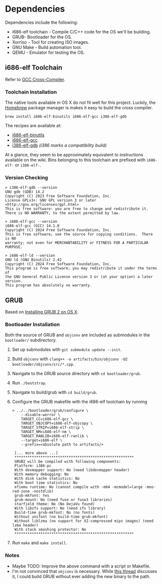 # Dependencies

Dependencies include the following:

- i686-elf toolchain - Compile C/C++ code for the OS we'll be building.
- GRUB- Bootloader for the OS.
- Xorriso - Tool for creating ISO images.
- GNU Make - Build automation tool.
- QEMU - Emulator for testing the OS.

## i686-elf Toolchain

Refer to [GCC Cross-Compiler](https://wiki.osdev.org/GCC_Cross-Compiler).

### Toolchain Installation

The native tools available in OS X do not fit well for this project. Luckily, the [Homebrew](https://brew.sh/) package manager is makes it easy to build the cross compiler.

```console
brew install i686-elf-binutils i686-elf-gcc i386-elf-gdb
```

The recipes are available at:

- [i686-elf-binutils](https://github.com/Homebrew/homebrew-core/blob/7dfd89029a400f4d27de43832fe3958ca7bbd541/Formula/i/i686-elf-binutils.rb)
- [i686-elf-gcc](https://github.com/Homebrew/homebrew-core/blob/7dfd89029a400f4d27de43832fe3958ca7bbd541/Formula/i/i686-elf-gcc.rb)
- [i386-elf-gdb](https://github.com/Homebrew/homebrew-core/blob/7dfd89029a400f4d27de43832fe3958ca7bbd541/Formula/i/i386-elf-gdb.rb) _(i386 marks a compatibility build)_

At a glance, they seem to be approximately equivalent to instructions available on the wiki. Bins belonging to this toolchain are prefixed with `i686-elf-` or `i386-elf-`.

### Version Checking

```console
> i386-elf-gdb --version
GNU gdb (GDB) 14.2
Copyright (C) 2023 Free Software Foundation, Inc.
License GPLv3+: GNU GPL version 3 or later <http://gnu.org/licenses/gpl.html>
This is free software: you are free to change and redistribute it.
There is NO WARRANTY, to the extent permitted by law.

> i686-elf-gcc --version
i686-elf-gcc (GCC) 14.1.0
Copyright (C) 2024 Free Software Foundation, Inc.
This is free software; see the source for copying conditions.  There is NO
warranty; not even for MERCHANTABILITY or FITNESS FOR A PARTICULAR PURPOSE.

> i686-elf-ld --version
GNU ld (GNU Binutils) 2.42
Copyright (C) 2024 Free Software Foundation, Inc.
This program is free software; you may redistribute it under the terms of
the GNU General Public License version 3 or (at your option) a later version.
This program has absolutely no warranty.
```

## GRUB

Based on [Installing GRUB 2 on OS X](https://wiki.osdev.org/GRUB#Installing_GRUB_2_on_OS_X).

### Bootloader Installation

Both the source of GRUB and `objconv` are included as submodules in the `bootloader/` subdirectory.

1. Set up submodules with `git submodule update --init`.
2. Build `objconv` with `clang++ -o artifacts/bin/objconv -O2 bootloader/objconv/src/*.cpp`.
3. Navigate to the GRUB source directory with `cd bootloader/grub`.
4. Run `./bootstrap`.
5. Navigate to build/grub with `cd build/grub`.
6. Configure the GRUB makefile with the i686-elf toolchain by running

   ```console
   > ../../bootloader/grub/configure \
       --disable-werror \
       TARGET_CC=i686-elf-gcc \
       TARGET_OBJCOPY=i686-elf-objcopy \
       TARGET_STRIP=i686-elf-strip \
       TARGET_NM=i686-elf-nm \
       TARGET_RANLIB=i686-elf-ranlib \
       --target=i686-elf \
       --prefix=<absolute path to artifacts/>

    [... more above ...]
    *******************************************************
    GRUB2 will be compiled with following components:
    Platform: i386-pc
    With devmapper support: No (need libdevmapper header)
    With memory debugging: No
    With disk cache statistics: No
    With boot time statistics: No
    efiemu runtime: No (cannot compile with -m64 -mcmodel=large -mno-red-zone -nostdlib)
    grub-mkfont: Yes
    grub-mount: No (need fuse or fuse3 libraries)
    starfield theme: No (No DejaVu found)
    With libzfs support: No (need zfs library)
    Build-time grub-mkfont: No (no fonts)
    Without unifont (no build-time grub-mkfont)
    Without liblzma (no support for XZ-compressed mips images) (need lzma header)
    With stack smashing protector: No
    *******************************************************
    ```

7. Run `make` and `make install`.

### Notes

- Maybe TODO: Improve the above command with a script or Makefile.
- I'm not convinced that `objconv` is necessary. While [this thread](https://mail.gnu.org/archive/html/help-grub/2016-08/msg00009.html) discusses it, I could build GRUB without ever adding the new binary to the path.
